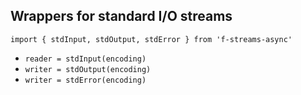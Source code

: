 ## Wrappers for standard I/O streams  
`import { stdInput, stdOutput, stdError } from 'f-streams-async'`  
* `reader = stdInput(encoding)`  
* `writer = stdOutput(encoding)`  
* `writer = stdError(encoding)`  
